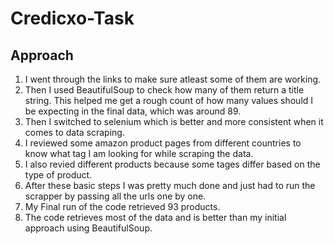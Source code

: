 # Credicxo-Task

## Approach
1. I went through the links to make sure atleast some of them are working.
2. Then I used BeautifulSoup to check how many of them return a title string. This helped me get a rough count of how many values should I be expecting in the final data, which was around 89.
3. Then I switched to selenium which is better and more consistent when it comes to data scraping.
4. I reviewed some amazon product pages from different countries to know what tag I am looking for while scraping the data. 
5. I also revied different products because some tages differ based on the type of product.
6. After these basic steps I was pretty much done and just had to run the scrapper by passing all the urls one by one.
7. My Final run of the code retrieved 93 products.
8. The code retrieves most of the data and is better than my initial approach using BeautifulSoup.
